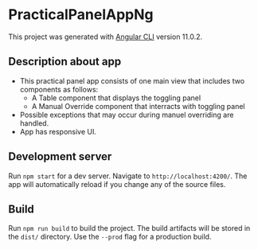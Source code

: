 # PracticalPanelAppNg

This project was generated with [Angular CLI](https://github.com/angular/angular-cli) version 11.0.2.

## Description about app

- This practical panel app consists of one main view that includes two components as follows:
    - A Table component that displays the toggling panel
    - A Manual Override component that interracts with toggling panel
- Possible exceptions that may occur during manuel overriding are handled.
- App has responsive UI.

## Development server

Run `npm start` for a dev server. Navigate to `http://localhost:4200/`. The app will automatically reload if you change any of the source files.

## Build

Run `npm run build` to build the project. The build artifacts will be stored in the `dist/` directory. Use the `--prod` flag for a production build.

